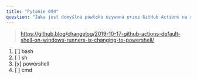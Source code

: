 ```yaml
---
title: "Pytanie 094"
question: "Jaka jest domyślna powłoka używana przez GitHub Actions na serwerach Windows?"
---
```



> https://github.blog/changelog/2019-10-17-github-actions-default-shell-on-windows-runners-is-changing-to-powershell/
1. [ ] bash
1. [ ] sh
1. [x] powershell
1. [ ] cmd
